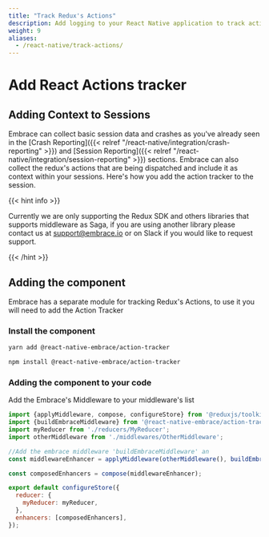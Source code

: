 ```yaml
---
title: "Track Redux's Actions"
description: Add logging to your React Native application to track actions dispatched using the Embrace SDK
weight: 9
aliases:
  - /react-native/track-actions/
---
```


# Add React Actions tracker

## Adding Context to Sessions

Embrace can collect basic session data and crashes as you've already seen in the [Crash Reporting]({{< relref "/react-native/integration/crash-reporting" >}}) and [Session Reporting]({{< relref "/react-native/integration/session-reporting" >}}) sections.
Embrace can also collect the redux's actions that are being dispatched and include it as context within your sessions.
Here's how you add the action tracker to the session.

{{< hint info >}}

Currently we are only supporting the Redux SDK and others libraries that supports middleware as Saga, if you are using another library please contact us at <support@embrace.io> or on Slack if you would like to request support.

{{< /hint >}}

## Adding the component

Embrace has a separate module for tracking Redux's Actions, to use it you will need to add the Action Tracker

### Install the component

```sh
yarn add @react-native-embrace/action-tracker
```

```sh
npm install @react-native-embrace/action-tracker
```

### Adding the component to your code

Add the Embrace's Middleware to your middleware's list

```javascript
import {applyMiddleware, compose, configureStore} from '@reduxjs/toolkit';
import {buildEmbraceMiddleware} from '@react-native-embrace/action-tracker';
import myReducer from './reducers/MyReducer';
import otherMiddleware from './middlewares/OtherMiddleware';

//Add the embrace middleware 'buildEmbraceMiddleware' an
const middlewareEnhancer = applyMiddleware(otherMiddleware(), buildEmbraceMiddleware());

const composedEnhancers = compose(middlewareEnhancer);

export default configureStore({
  reducer: {
    myReducer: myReducer,
  },
  enhancers: [composedEnhancers],
});
```
